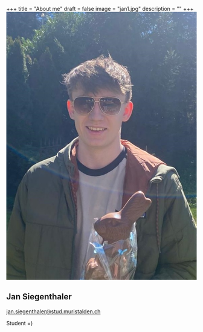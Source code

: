 +++
title = "About me"
draft = false
image = "jan1.jpg"
description = ""
+++
![](jan1.jpg)

## Jan Siegenthaler

jan.siegenthaler@stud.muristalden.ch

Student =)